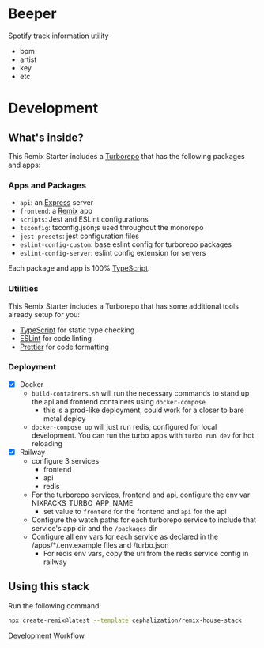 # Beeper

Spotify track information utility

- bpm
- artist
- key
- etc

# Development

## What's inside?

This Remix Starter includes a [Turborepo](https://turbo.build/repo) that has the following packages and apps:

### Apps and Packages

- `api`: an [Express](https://expressjs.com/) server
- `frontend`: a [Remix](https://remix.run/) app
- `scripts`: Jest and ESLint configurations
- `tsconfig`: tsconfig.json;s used throughout the monorepo
- `jest-presets`: jest configuration files
- `eslint-config-custom`: base eslint config for turborepo packages
- `eslint-config-server`: eslint config extension for servers

Each package and app is 100% [TypeScript](https://www.typescriptlang.org/).

### Utilities

This Remix Starter includes a Turborepo that has some additional tools already setup for you:

- [TypeScript](https://www.typescriptlang.org/) for static type checking
- [ESLint](https://eslint.org/) for code linting
- [Prettier](https://prettier.io) for code formatting

### Deployment

- [x] Docker
  - `build-containers.sh` will run the necessary commands to stand up the api and frontend containers using `docker-compose`
    - this is a prod-like deployment, could work for a closer to bare metal deploy
  - `docker-compose up` will just run redis, configured for local development. You can run the turbo apps with `turbo run dev`
    for hot reloading
- [x] Railway
  - configure 3 services
    - frontend
    - api
    - redis
  - For the turborepo services, frontend and api, configure the env var NIXPACKS_TURBO_APP_NAME
    - set value to `frontend` for the frontend and `api` for the api
  - Configure the watch paths for each turborepo service to include that service's app dir and the `/packages` dir
  - Configure all env vars for each service as declared in the /apps/\*/.env.example files and /turbo.json
    - For redis env vars, copy the uri from the redis service config in railway

## Using this stack

Run the following command:

```sh
npx create-remix@latest --template cephalization/remix-house-stack
```

[Development Workflow](https://turbo.build/repo/docs/handbook/dev)
